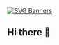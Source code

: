 [![SVG Banners](https://svg-banners.vercel.app/api?type=luminance&text1=Abdus%20Salam%20Mehedi%20%7C%20Full%20Stack%20Developer&width=1000&height=400)](https://github.com/Akshay090/svg-banners)

## Hi there 👋

<!--
**Mehedi556/Mehedi556** is a ✨ _special_ ✨ repository because its `README.md` (this file) appears on your GitHub profile.

Here are some ideas to get you started:

- 🔭 I’m currently working on ...
- 🌱 I’m currently learning ...
- 👯 I’m looking to collaborate on ...
- 🤔 I’m looking for help with ...
- 💬 Ask me about ...
- 📫 How to reach me: ...
- 😄 Pronouns: ...
- ⚡ Fun fact: ...
-->
